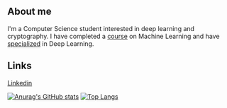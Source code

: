 ## About me
I'm a Computer Science student interested in deep learning and cryptography. 
I have completed a [course](https://coursera.org/verify/BG6FPH3RUZ9X) on Machine Learning and have [specialized](https://coursera.org/verify/specialization/JYBKS8YFFQUG) in Deep Learning.

## Links
[Linkedin](https://www.linkedin.com/in/ghulam-ahmed-7a9744198/)

[![Anurag's GitHub stats](https://github-readme-stats.vercel.app/api?username=gahme&theme=gruvbox&hide=issues&hide_rank=true)](https://github.com/anuraghazra/github-readme-stats)
[![Top Langs](https://github-readme-stats.vercel.app/api/top-langs/?username=gahme&theme=gruvbox&layout=compact)](https://github.com/anuraghazra/github-readme-stats)
